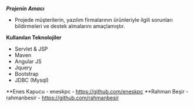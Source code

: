 ___Projenin Amacı___

- Projede müşterilerin, yazılım firmalarının ürünleriyle ilgili sorunları bildirmeleri ve destek almalarını amaçlamıştır.

__Kullanılan Teknolojiler__
- Servlet & JSP
- Maven
- Angular JS
- Jquery
- Bootstrap
- JDBC (Mysql)

**Enes Kapucu - eneskpc - https://github.com/eneskpc
**Rahman Beşir - rahmanbesir - https://github.com/rahmanbesir

